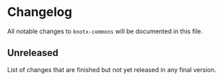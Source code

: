 # Changelog
All notable changes to `knotx-commons` will be documented in this file.

## Unreleased
List of changes that are finished but not yet released in any final version.
